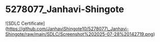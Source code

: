 # 5278077\_Janhavi-Shingote

!\[SDLC Certificate](https://github.com/JanhaviShingote10/5278077\_Janhavi-Shingote/raw/main/SDLC/Screenshot%202025-07-28%20142719.png)




